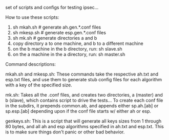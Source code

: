 set of scripts and configs for testing ipsec...

How to use these scripts:

1) sh mkah.sh	# generate ah.gen.*.conf files
2) sh mkesp.sh	# generate esp.gen.*.conf files
3) sh mk.sh	# generate directories a and b
4) copy directory a to one machine, and b to a different machine
5) on the b machine in the b directory, run: sh slave.sh
6) on the a machine in the a directory, run: sh master.sh

Command descriptions:

mkah.sh and mkesp.sh:
These commands take the respective ah.txt and esp.txt files, and use them
to generate stub config files for each algorithm with a key of the
specified size.

mk.sh:
Takes all the .conf files, and creates two directories, a (master) and
b (slave), which contains script to drive the tests...  To create each
conf file in the subdirs, it prepends common.ab, and appends either
sp.ah.[ab] or sp.esp.[ab] depending upon if the conf file starts w/
either ah or esp.

genkeys.sh:
This is a script that will generate all keys sizes from 1 through 80 bytes,
and all ah and esp algorithms specified in ah.txt and esp.txt.  This is
to make sure things don't panic or other bad behavior.
